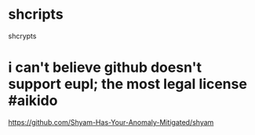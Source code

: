 # shcripts
shcrypts

# i can't believe github doesn't support eupl; the most legal license #aikido
https://github.com/Shyam-Has-Your-Anomaly-Mitigated/shyam
